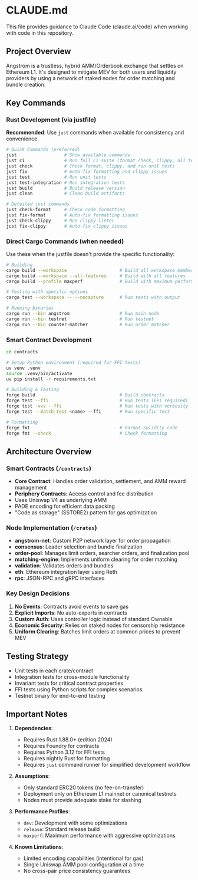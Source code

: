# CLAUDE.md

This file provides guidance to Claude Code (claude.ai/code) when working with code in this repository.

## Project Overview

Angstrom is a trustless, hybrid AMM/Orderbook exchange that settles on Ethereum L1. It's designed to mitigate MEV for both users and liquidity providers by using a network of staked nodes for order matching and bundle creation.

## Key Commands

### Rust Development (via justfile)

**Recommended**: Use `just` commands when available for consistency and convenience.

```bash
# Quick Commands (preferred)
just                  # Show available commands
just ci               # Run full CI suite (format check, clippy, all tests)
just check            # Check format, clippy, and run unit tests
just fix              # Auto-fix formatting and clippy issues
just test             # Run unit tests
just test-integration # Run integration tests
just build            # Build release version
just clean            # Clean build artifacts

# Detailed just commands
just check-format     # Check code formatting
just fix-format       # Auto-fix formatting issues
just check-clippy     # Run clippy linter
just fix-clippy       # Auto-fix clippy issues
```

### Direct Cargo Commands (when needed)

Use these when the justfile doesn't provide the specific functionality:

```bash
# Building
cargo build --workspace                    # Build all workspace members
cargo build --workspace --all-features     # Build with all features
cargo build --profile maxperf              # Build with maximum performance

# Testing with specific options
cargo test --workspace -- --nocapture      # Run tests with output

# Running binaries
cargo run --bin angstrom                   # Run main node
cargo run --bin testnet                    # Run testnet
cargo run --bin counter-matcher            # Run order matcher
```

### Smart Contract Development

```bash
cd contracts

# Setup Python environment (required for FFI tests)
uv venv .venv
source .venv/bin/activate
uv pip install -r requirements.txt

# Building & Testing
forge build                                # Build contracts
forge test --ffi                           # Run tests (FFI required)
forge test -vvv --ffi                      # Run tests with verbosity
forge test --match-test <name> --ffi       # Run specific test

# Formatting
forge fmt                                  # Format Solidity code
forge fmt --check                          # Check formatting
```

## Architecture Overview

### Smart Contracts (`/contracts`)
- **Core Contract**: Handles order validation, settlement, and AMM reward management
- **Periphery Contracts**: Access control and fee distribution
- Uses Uniswap V4 as underlying AMM
- PADE encoding for efficient data packing
- "Code as storage" (SSTORE2) pattern for gas optimization

### Node Implementation (`/crates`)
- **angstrom-net**: Custom P2P network layer for order propagation
- **consensus**: Leader selection and bundle finalization
- **order-pool**: Manages limit orders, searcher orders, and finalization pool
- **matching-engine**: Implements uniform clearing for order matching
- **validation**: Validates orders and bundles
- **eth**: Ethereum integration layer using Reth
- **rpc**: JSON-RPC and gRPC interfaces

### Key Design Decisions
1. **No Events**: Contracts avoid events to save gas
2. **Explicit Imports**: No auto-exports in contracts
3. **Custom Auth**: Uses controller logic instead of standard Ownable
4. **Economic Security**: Relies on staked nodes for censorship resistance
5. **Uniform Clearing**: Batches limit orders at common prices to prevent MEV

## Testing Strategy

- Unit tests in each crate/contract
- Integration tests for cross-module functionality
- Invariant tests for critical contract properties
- FFI tests using Python scripts for complex scenarios
- Testnet binary for end-to-end testing

## Important Notes

1. **Dependencies**:
   - Requires Rust 1.88.0+ (edition 2024)
   - Requires Foundry for contracts
   - Requires Python 3.12 for FFI tests
   - Requires nightly Rust for formatting
   - Requires `just` command runner for simplified development workflow

2. **Assumptions**:
   - Only standard ERC20 tokens (no fee-on-transfer)
   - Deployment only on Ethereum L1 mainnet or canonical testnets
   - Nodes must provide adequate stake for slashing

3. **Performance Profiles**:
   - `dev`: Development with some optimizations
   - `release`: Standard release build
   - `maxperf`: Maximum performance with aggressive optimizations

4. **Known Limitations**:
   - Limited encoding capabilities (intentional for gas)
   - Single Uniswap AMM pool configuration at a time
   - No cross-pair price consistency guarantees